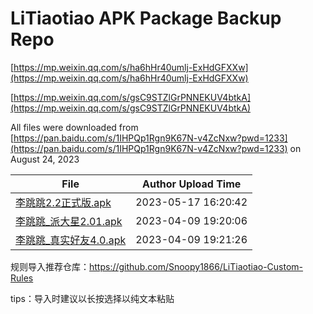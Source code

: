 # LiTiaotiao APK Package Backup Repo

[https://mp.weixin.qq.com/s/ha6hHr40umlj-ExHdGFXXw](https://mp.weixin.qq.com/s/ha6hHr40umlj-ExHdGFXXw)

[https://mp.weixin.qq.com/s/gsC9STZlGrPNNEKUV4btkA](https://mp.weixin.qq.com/s/gsC9STZlGrPNNEKUV4btkA)

All files were downloaded from [https://pan.baidu.com/s/1IHPQp1Rgn9K67N-v4ZcNxw?pwd=1233](https://pan.baidu.com/s/1IHPQp1Rgn9K67N-v4ZcNxw?pwd=1233) on August 24, 2023

| File                                                                                                                                                    | Author Upload Time  |
| ------------------------------------------------------------------------------------------------------------------------------------------------------- | ------------------- |
| [李跳跳2.2正式版.apk](https://github.com/eddlez/litiaotiao_package_backup/raw/main/%E6%9D%8E%E8%B7%B3%E8%B7%B32.2%E6%AD%A3%E5%BC%8F%E7%89%88.apk)             | 2023-05-17 16:20:42 |
| [李跳跳_派大星2.01.apk](https://github.com/eddlez/litiaotiao_package_backup/raw/main/%E6%9D%8E%E8%B7%B3%E8%B7%B3_%E6%B4%BE%E5%A4%A7%E6%98%9F2.01.apk)         | 2023-04-09 19:20:06 |
| [李跳跳_真实好友4.0.apk](https://github.com/eddlez/litiaotiao_package_backup/raw/main/%E6%9D%8E%E8%B7%B3%E8%B7%B3_%E7%9C%9F%E5%AE%9E%E5%A5%BD%E5%8F%8B4.0.apk) | 2023-04-09 19:21:26 |

规则导入推荐仓库：https://github.com/Snoopy1866/LiTiaotiao-Custom-Rules

tips：导入时建议以长按选择以纯文本粘贴
